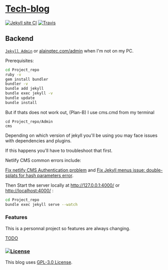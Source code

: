 # [Tech-blog](https://github.com/alainQtec/tech-blog)

[![Jekyll site CI](https://github.com/alainQtec/tech-blog/actions/workflows/jekyll.yml/badge.svg)](https://github.com/alainQtec/tech-blog/actions/workflows/jekyll.yml)
[![Travis](https://img.shields.io/travis/alainQtec/tech-blog.svg)](https://app.travis-ci.com/alainQtec/tech-blog)
<!-- [![Tip Me via PayPal](https://img.shields.io/badge/PayPal-tip%20me-1462ab.svg?logo=paypal)](https://www.paypal.me/alainQtec) -->

## **Backend**

[`Jekyll Admin`](https://jekyll.github.io/jekyll-admin/) or [alainqtec.com/admin](https://alainqtec.com/admin) when I'm not on my PC.

Prerequisites:

```sh
cd Project_repo
ruby -v
gem install bundler
bundler -v
bundle add jekyll
bundle exec jekyll -v
bundle update
bundle install
```

But if thats does not work out, (Plan-B) I use cms.cmd from my terminal <!-- This script should be smart enough to fix any errors in the Backend, and Quickly open the CMS -->

```batch
cd Project_repo/Admin
cms
```

Depending on which version of jekyll you'll be using you may face issues with dependencies and plugins.

If this happens you'll have to troubleshoot that first. 

Netlify CMS common errors include:

[Fix netlify CMS Authentication problem](https://github.com/netlify/netlify-cms/issues/1474) and [Fix Jekyll menus issue: double-splats for hash parameters error](https://github.com/forestryio/jekyll-menus/commit/6c8b53eeb0d4b58743fb6461aa94d84004c8a35d).

Then Start the server locally at <http://127.0.0.1:4000/> or <http://localhost:4000/> :

```bash
cd Project_repo
bundle exec jekyll serve --watch
```

### Features

This is a personnal project so features are always changing.

[TODO](TODO.md)

### [![License](https://img.shields.io/badge/License-GPLv3-blue.svg)](https://github.com/alainQtec/tech-blog/blob/main/LICENSE)

This blog uses [GPL-3.0 License](https://github.com/alainQtec/tech-blog/blob/main/LICENSE).
